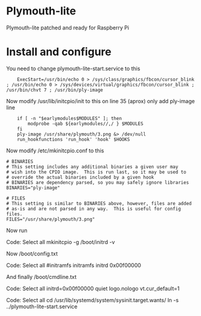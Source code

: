 Plymouth-lite
=============
Plymouth-lite patched and ready for Raspberry Pi

Install and configure
=====================

You need to change plymouth-lite-start.service to this

        ExecStart=/usr/bin/echo 0 > /sys/class/graphics/fbcon/cursor_blink ; /usr/bin/echo 0 > /sys/devices/virtual/graphics/fbcon/cursor_blink ; /usr/bin/chvt 7 ; /usr/bin/ply-image



Now modify /usr/lib/initcpio/init to this on line 35 (aprox) only add ply-image line

        if [ -n "$earlymodules$MODULES" ]; then
            modprobe -qab ${earlymodules//,/ } $MODULES
        fi
        ply-image /usr/share/plymouth/3.png &> /dev/null
        run_hookfunctions 'run_hook' 'hook' $HOOKS



Now modify /etc/mkinitcpio.conf to this

    # BINARIES
    # This setting includes any additional binaries a given user may
    # wish into the CPIO image.  This is run last, so it may be used to
    # override the actual binaries included by a given hook
    # BINARIES are dependency parsed, so you may safely ignore libraries
    BINARIES="ply-image"

    # FILES
    # This setting is similar to BINARIES above, however, files are added
    # as-is and are not parsed in any way.  This is useful for config files.
    FILES="/usr/share/plymouth/3.png"



Now run

Code: Select all
    mkinitcpio -g /boot/initrd -v



Now /boot/config.txt

Code: Select all
    #initramfs
    initramfs initrd 0x00f00000



And finally /boot/cmdline.txt

Code: Select all
    initrd=0x00f00000 quiet logo.nologo vt.cur_default=1


Code: Select all
    cd /usr/lib/systemd/system/sysinit.target.wants/
    ln -s ../plymouth-lite-start.service
